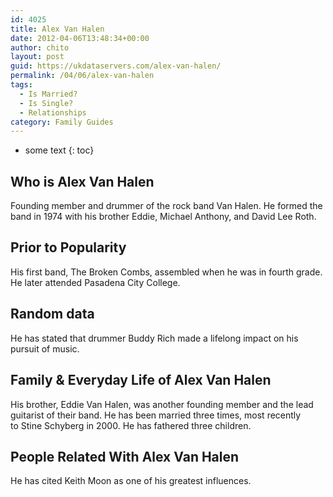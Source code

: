 ```yaml
---
id: 4025
title: Alex Van Halen
date: 2012-04-06T13:48:34+00:00
author: chito
layout: post
guid: https://ukdataservers.com/alex-van-halen/
permalink: /04/06/alex-van-halen
tags:
  - Is Married?
  - Is Single?
  - Relationships
category: Family Guides
---
```


* some text
{: toc}
          
          
## Who is  Alex Van Halen
                  
                  
                  
Founding member and drummer of the rock band Van Halen. He formed the band in 1974 with his brother Eddie, Michael Anthony, and David Lee Roth.
                  
                
                
                
## Prior to Popularity 
                  
                  
                  
His first band, The Broken Combs, assembled when he was in fourth grade. He later attended Pasadena City College.
                  
                
                
                
## Random data 
                  
                  
                  
He has stated that drummer Buddy Rich made a lifelong impact on his pursuit of music. 
                  
                
                
                
## Family & Everyday Life of Alex Van Halen
                  
                  
                  
His brother, Eddie Van Halen, was another founding member and the lead guitarist of their band. He has been married three times, most recently to Stine Schyberg in 2000. He has fathered three children.
                  
                
                
                
## People Related With  Alex Van Halen
                  
                  
                  
He has cited Keith Moon as one of his greatest influences. 
                  
                
              
            
          
          
          
    
    
  
